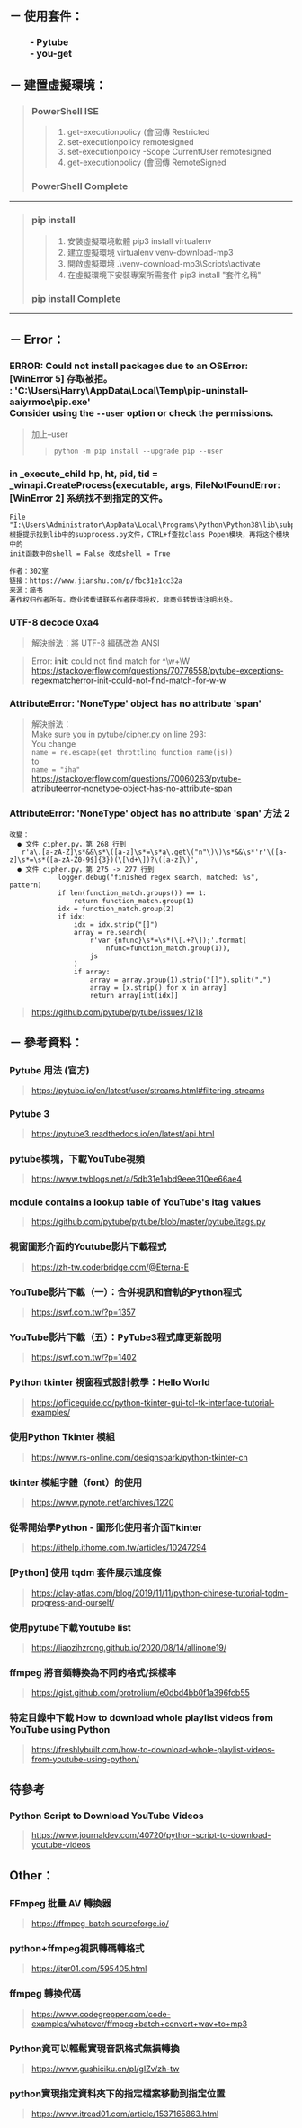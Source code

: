 ## － 使用套件：
### &emsp;&emsp; - Pytube <br> &emsp;&emsp; - you-get

## － 建置虛擬環境：
> ###  PowerShell ISE
>> 1. get-executionpolicy (會回傳 Restricted
>> 2. set-executionpolicy remotesigned
>> 3. set-executionpolicy -Scope CurrentUser remotesigned
>> 4. get-executionpolicy (會回傳 RemoteSigned
> ### PowerShell Complete 
---
> ### pip install
>> 1. 安裝虛擬環境軟體 pip3 install virtualenv  
>> 2. 建立虛擬環境 virtualenv venv-download-mp3
>> 3. 開啟虛擬環境 .\venv-download-mp3\Scripts\activate
>> 4. 在虛擬環境下安裝專案所需套件 pip3 install "套件名稱"
> ### pip install Complete
---
## － Error：
### ERROR: Could not install packages due to an OSError: [WinError 5] 存取被拒。<br> : 'C:\\Users\\Harry\\AppData\\Local\\Temp\\pip-uninstall-aaiyrmoc\\pip.exe' <br> Consider using the `--user` option or check the permissions.
> 加上–user
>> ` python -m pip install --upgrade pip --user `
### in _execute_child hp, ht, pid, tid = _winapi.CreateProcess(executable, args, FileNotFoundError: <br> [WinError 2] 系统找不到指定的文件。
```
File "I:\Users\Administrator\AppData\Local\Programs\Python\Python38\lib\subprocess.py",
根据提示找到lib中的subprocess.py文件，CTRL+f查找class Popen模块，再将这个模块中的
init函数中的shell = False 改成shell = True

作者：302室
链接：https://www.jianshu.com/p/fbc31e1cc32a
来源：简书
著作权归作者所有。商业转载请联系作者获得授权，非商业转载请注明出处。
```

### UTF-8 decode 0xa4
> 解決辦法：將 UTF-8 編碼改為 ANSI 

> Error: __init__: could not find match for ^\w+\W <br>
https://stackoverflow.com/questions/70776558/pytube-exceptions-regexmatcherror-init-could-not-find-match-for-w-w

### AttributeError: 'NoneType' object has no attribute 'span' <br>
> 解決辦法：<br>
Make sure you in pytube/cipher.py on line 293: <br>
You change <br>
`name = re.escape(get_throttling_function_name(js))` <br>
to <br>
`name = "iha"` <br>
https://stackoverflow.com/questions/70060263/pytube-attributeerror-nonetype-object-has-no-attribute-span
### AttributeError: 'NoneType' object has no attribute 'span' 方法 2<br>
```
改變：
  ● 文件 cipher.py，第 268 行到
   r'a\.[a-zA-Z]\s*&&\s*\([a-z]\s*=\s*a\.get\("n"\)\)\s*&&\s*'r'\([a-z]\s*=\s*([a-zA-Z0-9$]{3})(\[\d+\])?\([a-z]\)',
  ● 文件 cipher.py，第 275 -> 277 行到
            logger.debug("finished regex search, matched: %s", pattern)
            if len(function_match.groups()) == 1:
                return function_match.group(1)
            idx = function_match.group(2)
            if idx:
                idx = idx.strip("[]")
                array = re.search(
                    r'var {nfunc}\s*=\s*(\[.+?\]);'.format(
                        nfunc=function_match.group(1)),
                    js
                )
                if array:
                    array = array.group(1).strip("[]").split(",")
                    array = [x.strip() for x in array]
                    return array[int(idx)]
```
> https://github.com/pytube/pytube/issues/1218
## － 參考資料：

### Pytube 用法 (官方)
> https://pytube.io/en/latest/user/streams.html#filtering-streams

### Pytube 3
> https://pytube3.readthedocs.io/en/latest/api.html

### pytube模塊，下載YouTube視頻
> https://www.twblogs.net/a/5db31e1abd9eee310ee66ae4

### module contains a lookup table of YouTube's itag values
> https://github.com/pytube/pytube/blob/master/pytube/itags.py

### 視窗圖形介面的Youtube影片下載程式
> https://zh-tw.coderbridge.com/@Eterna-E

### YouTube影片下載（一）：合併視訊和音軌的Python程式
> https://swf.com.tw/?p=1357

### YouTube影片下載（五）：PyTube3程式庫更新說明
> https://swf.com.tw/?p=1402

### Python tkinter 視窗程式設計教學：Hello World
> https://officeguide.cc/python-tkinter-gui-tcl-tk-interface-tutorial-examples/

### 使用Python Tkinter 模組
> https://www.rs-online.com/designspark/python-tkinter-cn

### tkinter 模組字體（font）的使用
> https://www.pynote.net/archives/1220

### 從零開始學Python - 圖形化使用者介面Tkinter
> https://ithelp.ithome.com.tw/articles/10247294

### [Python] 使用 tqdm 套件展示進度條
> https://clay-atlas.com/blog/2019/11/11/python-chinese-tutorial-tqdm-progress-and-ourself/

### 使用pytube下載Youtube list
> https://liaozihzrong.github.io/2020/08/14/allinone19/

### ffmpeg 將音頻轉換為不同的格式/採樣率
> https://gist.github.com/protrolium/e0dbd4bb0f1a396fcb55

### 特定目錄中下載 How to download whole playlist videos from YouTube using Python 
> https://freshlybuilt.com/how-to-download-whole-playlist-videos-from-youtube-using-python/

## 待參考
### Python Script to Download YouTube Videos
> https://www.journaldev.com/40720/python-script-to-download-youtube-videos

## Other：
### FFmpeg 批量 AV 轉換器
> https://ffmpeg-batch.sourceforge.io/

### python+ffmpeg視訊轉碼轉格式
> https://iter01.com/595405.html

### ffmpeg 轉換代碼
> https://www.codegrepper.com/code-examples/whatever/ffmpeg+batch+convert+wav+to+mp3

### Python竟可以輕鬆實現音訊格式無損轉換
> https://www.gushiciku.cn/pl/gIZv/zh-tw

### python實現指定資料夾下的指定檔案移動到指定位置
> https://www.itread01.com/article/1537165863.html


